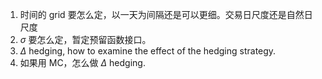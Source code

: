 1. 时间的 grid 要怎么定，以一天为间隔还是可以更细。交易日尺度还是自然日尺度
2. $\sigma$ 要怎么定，暂定预留函数接口。
3. $\Delta$ hedging, how to examine the effect of the hedging strategy.
4. 如果用 MC，怎么做 $\Delta$ hedging.
